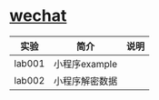 # [wechat](https://github.com/silenceper/wechat)

|实验|简介|说明|
|---|---|---|
|lab001|小程序example| |
|lab002|小程序解密数据||